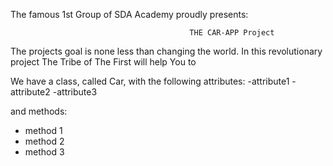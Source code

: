 

The famous 1st Group of SDA Academy proudly presents:

                                            THE CAR-APP Project

The projects goal is none less than changing the world. In this revolutionary project The Tribe of The First will help
You to  

We have a class, called Car, with the following attributes:
-attribute1
-attribute2
-attribute3

and methods:
- method 1
- method 2
- method 3
